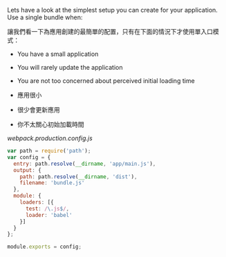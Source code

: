 ﻿Lets have a look at the simplest setup you can create for your application. Use a single bundle when:

讓我們看一下為應用創建的最簡單的配置，只有在下面的情況下才使用單入口模式：

- You have a small application
- You will rarely update the application
- You are not too concerned about perceived initial loading time


- 應用很小
- 很少會更新應用
- 你不太關心初始加載時間


*webpack.production.config.js*
```javascript
var path = require('path');
var config = {
  entry: path.resolve(__dirname, 'app/main.js'),
  output: {
    path: path.resolve(__dirname, 'dist'),
    filename: 'bundle.js'
  },
  module: {
    loaders: [{
      test: /\.js$/,
      loader: 'babel'
    }]
  }
};

module.exports = config;
```